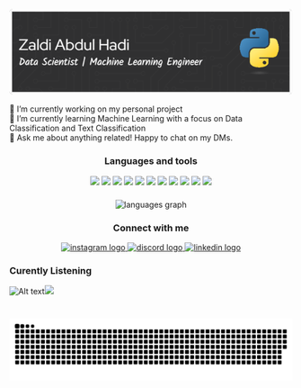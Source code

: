 ![Zaldi Abdul Hadi](./image/github-header-image.png)

🔭 I’m currently working on my personal project <br>
🌱 I’m currently learning Machine Learning with a focus on Data Classification and Text Classification<br>
💬 Ask me about anything related! Happy to chat on my DMs.

<div align="center">
<h3>Languages and tools</h3>
<img src="https://img.shields.io/badge/Python-FFD43B?style=for-the-badge&logo=python&logoColor=blue" /> <img src="https://img.shields.io/badge/Pandas-2C2D72?style=for-the-badge&logo=pandas&logoColor=white" /> <img src="https://img.shields.io/badge/Numpy-777BB4?style=for-the-badge&logo=numpy&logoColor=white" /> <img src="https://img.shields.io/badge/scikit_learn-F7931E?style=for-the-badge&logo=scikit-learn&logoColor=white" /> <img src="https://img.shields.io/badge/MySQL-005C84?style=for-the-badge&logo=mysql&logoColor=white" /> <img src="https://img.shields.io/badge/Flask-000000?style=for-the-badge&logo=flask&logoColor=white" /> <img src="https://img.shields.io/badge/Streamlit-FF4B4B?style=for-the-badge&logo=Streamlit&logoColor=white" /> <img src="https://img.shields.io/badge/HTML5-E34F26?style=for-the-badge&logo=html5&logoColor=white" /> <img src="https://img.shields.io/badge/CSS3-1572B6?style=for-the-badge&logo=css3&logoColor=white" /> <img src="https://img.shields.io/badge/Tailwind_CSS-38B2AC?style=for-the-badge&logo=tailwind-css&logoColor=white" /> <img src="https://img.shields.io/badge/Bootstrap-563D7C?style=for-the-badge&logo=bootstrap&logoColor=white" />
</div>

###

<div align="center">
  <img src="https://github-readme-stats.vercel.app/api/top-langs?username=zaldiabdulhadi&locale=en&hide_title=false&layout=compact&card_width=320&langs_count=5&theme=dracula&hide_border=false" height="150" alt="languages graph"  />
</div>

###

<div align="center">
  <h3>Connect with me</h3>
  <a href="https://instagram.com/ashversss" target="_blank">
    <img src="https://img.shields.io/static/v1?message=Instagram&logo=instagram&label=&color=E4405F&logoColor=white&labelColor=&style=for-the-badge" height="35" alt="instagram logo"  />
  </a>
  <a href="https://discord.com/users/lazyouth" target="_blank">
    <img src="https://img.shields.io/static/v1?message=Discord&logo=discord&label=&color=7289DA&logoColor=white&labelColor=&style=for-the-badge" height="35" alt="discord logo"  />
  </a>
  <a href="https://www.linkedin.com/in/zaldi-abdul-hadi-585654169/" target="_blank">
    <img src="https://img.shields.io/static/v1?message=LinkedIn&logo=linkedin&label=&color=0077B5&logoColor=white&labelColor=&style=for-the-badge" height="35" alt="linkedin logo"  />
  </a>
</div>

### Curently Listening

![Alt text](https://spotify-recently-played-readme.vercel.app/api?user=5phw0qkxup79agfgdxyssoav3&count=2)<img height="200" src="https://media0.giphy.com/media/v1.Y2lkPTc5MGI3NjExeTZ3M2g3ZHgyOGFwMzRpaWhubnRmZGs1amYzMTBmYXR1NDFxaDBsMCZlcD12MV9pbnRlcm5hbF9naWZfYnlfaWQmY3Q9cw/F6nQNPCJxbzMXhgRtn/giphy.gif"  />

###

<br clear="both">

<img src="https://raw.githubusercontent.com/zaldiabdulhadi/zaldiabdulhadi/output/snake.svg" alt="Snake animation" />

###
